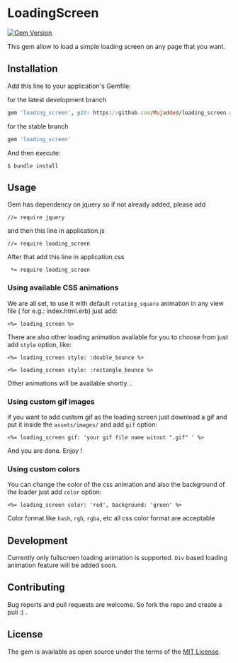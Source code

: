 # LoadingScreen
[![Gem Version](https://badge.fury.io/rb/loading_screen.svg)](https://badge.fury.io/rb/loading_screen)

This gem allow to load a simple loading screen on any page that you want.

## Installation

Add this line to your application's Gemfile:

for the latest development branch
```ruby
gem 'loading_screen', git: https://github.com/Mujadded/loading_screen.git
```

for the stable branch
```ruby
gem 'loading_screen'
```

And then execute:

    $ bundle install

## Usage
Gem has dependency on jquery so if not already added, please add
```
//= require jquery
```
and then this line in application.js
```
//= require loading_screen
```

After that add this line in application.css
```
 *= require loading_screen
```
### Using available CSS animations
We are all set, to use it with default `rotating_square` animation in any view file ( for e.g.: index.html.erb) just add:
```
<%= loading_screen %>
```

There are also other loading animation available for you to choose from just add `style` option, like:

```
<%= loading_screen style: :double_bounce %>
```

```
<%= loading_screen style: :rectangle_bounce %>
```

Other animations will be available shortly...

### Using custom gif images

if you want to add custom gif as the loading screen just download a gif and put it inside the `assets/images/` and add `gif` option:
```
<%= loading_screen gif: 'your gif file name witout ".gif" ' %>
```
And you are done. Enjoy !

### Using custom colors

You can change the color of the css animation and also the background of the loader just add `color` option:

```
<%= loading_screen color: 'red', background: 'green' %>
```
Color format like `hash`, `rgb`, `rgba`, etc  all css color format are acceptable

## Development

Currently only fullscreen loading animation is supported. `Div` based loading animation feature will be added soon.

## Contributing

Bug reports and pull requests are welcome. So fork the repo and create a pull :) .

## License

The gem is available as open source under the terms of the [MIT License](https://opensource.org/licenses/MIT).
